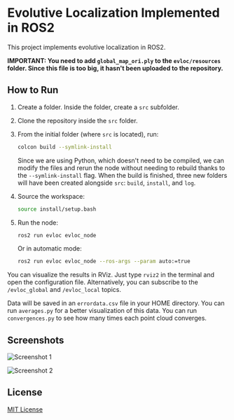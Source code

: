 # Evolutive Localization Implemented in ROS2

This project implements evolutive localization in ROS2.

**IMPORTANT: You need to add `global_map_ori.ply` to the `evloc/resources` folder. Since this file is too big, it hasn't been uploaded to the repository.**

## How to Run

1. Create a folder. Inside the folder, create a `src` subfolder.
2. Clone the repository inside the `src` folder.
3. From the initial folder (where `src` is located), run:

    ```bash
    colcon build --symlink-install
    ```

    Since we are using Python, which doesn't need to be compiled, we can modify the files and rerun the node without needing to rebuild thanks to the `--symlink-install` flag. When the build is finished, three new folders will have been created alongside `src`: `build`, `install`, and `log`.

4. Source the workspace:

    ```bash
    source install/setup.bash
    ```

5. Run the node:

    ```bash
    ros2 run evloc evloc_node
    ```

    Or in automatic mode:

    ```bash
    ros2 run evloc evloc_node --ros-args --param auto:=true
    ```

You can visualize the results in RViz. Just type `rviz2` in the terminal and open the configuration file. Alternatively, you can subscribe to the `/evloc_global` and `/evloc_local` topics.

Data will be saved in an `errordata.csv` file in your HOME directory. You can run `averages.py` for a better visualization of this data.
You can run `convergences.py` to see how many times each point cloud converges.

## Screenshots

![Screenshot 1](https://github.com/Fasero11/TFG-IRS-2024/assets/86266311/6ea2ade6-6c87-43a7-930a-0ff16330e3f0)

![Screenshot 2](https://github.com/Fasero11/TFG-IRS-2024/assets/86266311/c74ad795-a647-4fa1-a4d4-06d8ea117fd9)

## License

[MIT License](LICENSE)
